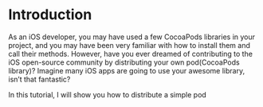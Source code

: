 # Introduction

As an iOS developer, you may have used a few CocoaPods libraries in your project, 
and you may have been very familiar with how to install them and call their methods. 
However, have you ever dreamed of contributing to the iOS open-source community by distributing your own pod(CocoaPods library)? 
Imagine many iOS apps are going to use your awesome library, isn’t that fantastic?


In this tutorial, I will show you how to distribute a simple pod
